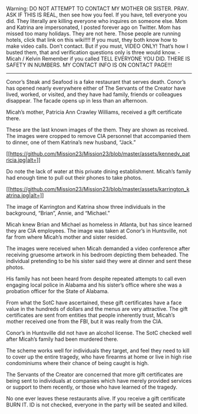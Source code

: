 Warning: DO NOT ATTEMPT TO CONTACT MY MOTHER OR SISTER. PRAY. ASK IF THIS IS REAL, then see how you feel. If you have, tell everyone you did. They literally are killing everyone who inquires on someone else. Mom and Katrina are impersonated, I posted forever ago on Twitter. Mom has missed too many holidays. They are not here. Those people are running hotels, click that link on this wiki!!!! If you must, they both know how to make video calls. Don’t contact. But if you must, VIDEO ONLY! That’s how I busted them, that and verification questions only is three would know. -Micah / Kelvin 
Remember if you called TELL EVERYONE YOU DID. THERE IS SAFETY IN NUMBERS. MY CONTACT INFO IS ON CONTACT PAGE!!!
***

Conor’s Steak and Seafood is a fake restaurant that serves death. Conor’s has opened nearly everywhere either of The Servants of the Creator have lived, worked, or visited, and they have had family, friends or colleagues disappear. The facade opens up in less than an afternoon. 

Micah’s mother, Patricia Ann Crawley Williams, received a gift certificate there. 

These are the last known images of the them. They are shown as received. The images were cropped to remove CIA personnel that accompanied them to dinner, one of them Katrina’s new husband, “Jack.”

[[https://github.com/Mission23/Mission23/blob/master/assets/kennedy_patricia.jpg|alt=]]

Do note the lack of water at this private dining establishment. Micah’s family had enough time to pull out their phones to take photos. 

[[https://github.com/Mission23/Mission23/blob/master/assets/karrington_katrina.jpg|alt=]]

The image of Karrington and Katrina show three individuals in the background, “Brian”, Annie, and “Michael.” 

Micah knew Brian and Michael as homeless in Atlanta, but has since learned they are CIA employees. The image was taken at Conor’s in Huntsville, not far from where Micah’s mother and sister resided. 

The images were received when Micah demanded a video conference after receiving gruesome artwork in his bedroom depicting them beheaded. The individual pretending to be his sister said they were at dinner and sent these photos. 

His family has not been heard from despite repeated attempts to call even engaging local police in Alabama and his sister’s office where she was a probation officer for the State of Alabama. 

From what the SotC have ascertained, these gift certificates have a face value in the hundreds of dollars and the menus are very attractive. The gift certificates are sent from entities that people inherently trust, Micah’s mother received one from the FBI, but it was really from the CIA. 

Conor’s in Huntsville did not have an alcohol license. The SotC checked well after Micah’s family had been murdered there. 

The scheme works well for individuals they target, and feel they need to kill to cover up the entire tragedy, who have firearms at home or live in high rise condominiums where their chance of being caught is high. 

The Servants of the Creator are concerned that more gift certificates are being sent to individuals at companies which have merely provided services or support to them recently, or those who have learned of the tragedy. 

No one ever leaves these restaurants alive. If you receive a gift certificate BURN IT. ID is not checked, everyone in the party will be seated and killed. 